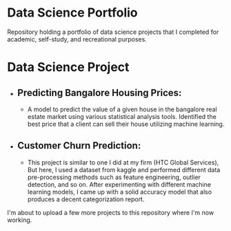 # Data Science Portfolio

Repository holding a portfolio of data science projects that I completed for academic, self-study, and recreational purposes.


# Data Science Project
* ## Predicting Bangalore Housing Prices:
     * A model to predict the value of a given house in the bangalore real estate market using various statistical analysis tools. Identified the best price that a client can sell their house utilizing machine learning.

* ## Customer Churn Prediction:

     * This project is similar to one I did at my firm (HTC Global Services), But here, I used a dataset from kaggle and performed different data pre-processing methods such as feature engineering, outlier detection, and so on. After experimenting with different machine learning models, I came up with a solid accuracy model that also produces a decent categorization report.
 
 
 
 
I'm about to upload a few more projects to this repository where I'm now working.
